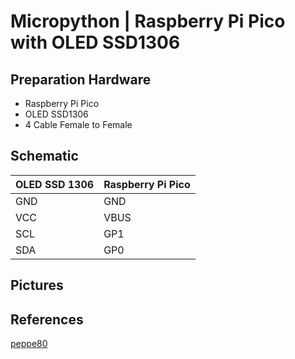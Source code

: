 # Micropython | Raspberry Pi Pico with OLED SSD1306

## Preparation Hardware
- Raspberry Pi Pico
- OLED SSD1306
- 4 Cable Female to Female

## Schematic 

| OLED SSD 1306 | Raspberry Pi Pico |
|---------------|-------------------|
| GND           | GND               |
| VCC           | VBUS              |
| SCL           | GP1               |
| SDA           | GP0               |

## Pictures

## References 
[peppe80](https://peppe8o.com/ssd1306-i2c-oled-raspberry-pi-pico-micropython/)